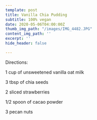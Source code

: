 ```yaml
---
template: post
title: Vanilla Chia Pudding
subtitle: 100% vegan
date: 2020-05-06T04:00:00Z
thumb_img_path: "/images/IMG_4482.JPG"
content_img_path: ''
excerpt: ''
hide_header: false

---
```

Directions:

1 cup of unsweetened vanilla oat milk

3 tbsp of chia seeds

2 sliced strawberries

1/2 spoon of cacao powder

3 pecan nuts 